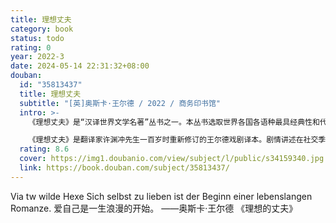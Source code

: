 ```yaml
---
title: 理想丈夫
category: book
status: todo
rating: 0
year: 2022-3
date: 2024-05-14 22:31:32+08:00
douban:
  id: "35813437"
  title: 理想丈夫
  subtitle: "[英]奥斯卡·王尔德 / 2022 / 商务印书馆"
  intro: >-
    《理想丈夫》是“汉译世界文学名著”丛书之一。本丛书选取世界各国各语种最具经典性和代表性的文学名著（如《傲慢与偏见》《双城记》《老人与海》等），同时选择翻译质量最好且获得社会各界和学术界共同认可的译者译本（如朱生豪、张谷若、吴钧燮、郑振铎、曹明伦等），兼顾学术的系统性、文学史的全面均衡和适应当代读者的可读性。本丛书为开放丛书，第一辑计划出版约60种，此后积累延续出版。

    《理想丈夫》是翻译家许渊冲先生一百岁时重新修订的王尔德戏剧译本。剧情讲述在社交季的一场宴会上，出现了一个神秘的女子。她知道某些人的秘密，试图以翻旧账为要挟，为自己在经济上谋求极大的利益，或者能用另一场婚姻进入伦敦上流社会。她会如愿吗？受她要挟的人会屈服吗？《理想丈夫》隐含的两个主题，真的很严肃，甚至带有某种悲剧色彩。第一个主题是关于政商利益勾兑的问题。这里面牵涉到一个千古难题，就是一个曾经犯过错的人，虽然后来做了很多好事，但能否以此将过去的罪孽一笔勾销？第二个主题是关于破碎的爱情能否再续前缘呢？
  rating: 8.6
  cover: https://img1.doubanio.com/view/subject/l/public/s34159340.jpg
  link: https://book.douban.com/subject/35813437/
---
```


Via tw wilde Hexe Sich selbst zu lieben ist der Beginn einer lebenslangen Romanze.
爱自己是一生浪漫的开始。
——奥斯卡·王尔德 《理想的丈夫》
